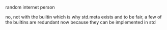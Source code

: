 random internet person

no, not with the builtin
which is why std.meta exists
and to be fair, a few of the builtins are redundant now because they can be implemented in std

